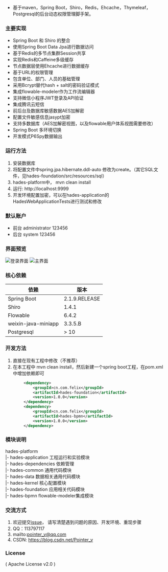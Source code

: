 - 基于maven，Spring Boot，Shiro，Redis，Ehcache，Thymeleaf，Postgresql的后台动态权限管理脚手架。

### 主要实现
- Spring Boot 和 Shiro 的整合
- 使用Spring Boot Data Jpa进行数据访问
- 基于Redis的多节点集群Session共享
- 实现Redis和Caffeine多级缓存
- 节点数据层使用Ehcache进行数据缓存
- 基于URL的权限管理
- 包含单位、部门、人员的基础管理
- 采用Bcrypt替代hash + salt的密码验证模式
- 集成flowable-modeler作为工作流编辑器
- 支持微信小程序JWT登录及API验证
- 集成腾讯云短信
- 前后台及数据库敏感数据AES加解密
- 配置文件敏感信息jasypt加密
- 支持多数据库（AES加解密视图，以及flowable用户体系视图需要修改）
- Spring Boot 多环境切换
- 开发模式P6Spy数据输出

### 运行方法
1. 安装数据库
2. 将配置文件中spring.jpa.hibernate.ddl-auto 修改为create。（其它SQL文件，见hades-foundation/src/resources/sql）
3. hades-platform中， mvn clean install
4. 运行: http://localhost:9999
5. 开发环境配置加密，可以在hades-application的HadesWebApplicationTests进行测试和修改

### 默认账户
- 前台 administrator 123456
- 后台 system 123456

### 界面预览
![登录界面](https://images.gitee.com/uploads/images/2020/0316/182215_68f07c3d_751495.png "微信截图_20200316181847.png")
![主界面](https://images.gitee.com/uploads/images/2020/0316/182235_f930e567_751495.png "微信截图_20200316181847.png")

### 核心依赖
依赖 | 版本
---|---
Spring Boot | 2.1.9.RELEASE
Shiro | 1.4.1
Flowable | 6.4.2
weixin-java-miniapp | 3.3.5.B
Postgresql | > 10 

### 开发方法
1. 直接在现有工程中修改（不推荐）
2. 在本工程中 mvn clean install，然后新建一个spring boot工程，在pom.xml中增加依赖即可
```xml
        <dependency>
            <groupId>cn.com.felix</groupId>
            <artifactId>hades-foundation</artifactId>
            <version>1.0.0</version>
        </dependency>
        <dependency>
            <groupId>cn.com.felix</groupId>
            <artifactId>hades-bpmn</artifactId>
            <version>1.0.0</version>
        </dependency>
```

### 模块说明
hades-platform<br/>
 |- hades-application 工程运行和实验模块<br/>
 |- hades-dependencies 依赖管理<br/>
 |- hades-common 通用代码模块<br/>
 |- hades-data 数据相关通用代码模块<br/>
 |- hades-kernel 核心配置模块<br/>
 |- hades-foundation 应用相关代码模块<br/>
 |- hades-bpmn flowable-modeler集成模块<br/>
 
### 交流方式
1. 欢迎提交[issue](https://gitee.com/pointer_v/hades-multi-module-scaffold/issues)， 请写清楚遇到问题的原因、开发环境、重现步骤
2. QQ：113797117
3. mailto:pointer_v@qq.com
4. CSDN: https://blog.csdn.net/Pointer_v

### License
( Apache License v2.0 )

 
 
 






